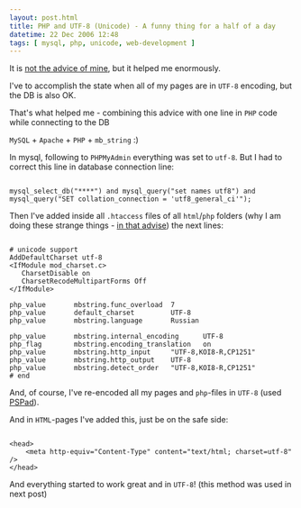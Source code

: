 ```yaml
---
layout: post.html
title: PHP and UTF-8 (Unicode) - A funny thing for a half of a day
datetime: 22 Dec 2006 12:48
tags: [ mysql, php, unicode, web-development ]
---
```


It is [not the advice of mine](http://live.julik.nl/2005/03/unicode-php), but it helped me enormously.

I've to accomplish the state when all of my pages are in `UTF-8` encoding, but the DB is also OK.

That's what helped me - combining this advice with one line in `PHP` code while connecting to the DB

`MySQL` + `Apache` + `PHP` + `mb_string` :)

In mysql, following to `PHPMyAdmin` everything was set to `utf-8`. But I had to correct this line in database connection line:

~~~ { php }

mysql_select_db("****") and mysql_query("set names utf8") and
mysql_query("SET collation_connection = 'utf8_general_ci'");

~~~

Then I've added inside all `.htaccess` files of all `html`/`php` folders (why I am doing these strange things - [in that advise](http://live.julik.nl/2005/03/unicode-php)) the next lines:

~~~ { htaccess }

# unicode support
AddDefaultCharset utf-8
<IfModule mod_charset.c>
   CharsetDisable on
   CharsetRecodeMultipartForms Off
</IfModule>

php_value       mbstring.func_overload  7
php_value       default_charset         UTF-8
php_value       mbstring.language       Russian

php_value       mbstring.internal_encoding      UTF-8
php_flag        mbstring.encoding_translation   on
php_value       mbstring.http_input     "UTF-8,KOI8-R,CP1251"
php_value       mbstring.http_output    UTF-8
php_value       mbstring.detect_order   "UTF-8,KOI8-R,CP1251"
# end

~~~

And, of course, I've re-encoded all my pages and `php`-files in `UTF-8` (used [PSPad](http://www.pspad.com/)).

And in `HTML`-pages I've added this, just be on the safe side:

~~~ { html }

<head>
    <meta http-equiv="Content-Type" content="text/html; charset=utf-8" />
</head>

~~~

And everything started to work great and in `UTF-8`! (this method was used in next post)

